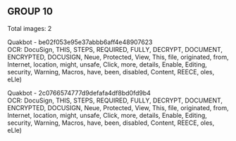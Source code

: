 ## GROUP 10
Total images: 2  

Quakbot - be02f053e95e37abbb6aff4e48907623  
OCR: DocuSign, THIS, STEPS, REQUIRED, FULLY, DECRYPT, DOCUMENT, ENCRYPTED, DOCUSIGN, Neue, Protected, View, This, file, originated, from, Internet, location, might, unsafe, Click, more, details, Enable, Editing, security, Warning, Macros, have, been, disabled, Content, REECE, oles, eLle)  

Quakbot - 2c0766574777d9defafa4df8bd0fd9b4  
OCR: DocuSign, THIS, STEPS, REQUIRED, FULLY, DECRYPT, DOCUMENT, ENCRYPTED, DOCUSIGN, Neue, Protected, View, This, file, originated, from, Internet, location, might, unsafe, Click, more, details, Enable, Editing, security, Warning, Macros, have, been, disabled, Content, REECE, oles, eLle)  

